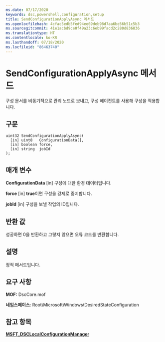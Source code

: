 ```yaml
---
ms.date: 07/17/2020
keywords: dsc,powershell,configuration,setup
title: SendConfigurationApplyAsync 메서드
ms.openlocfilehash: 4cfac5edb5fed94ee69deb98d7aa6be56b51c5b3
ms.sourcegitcommit: 41e1acbd9ce0f49a23c6eb99facd2c280d836836
ms.translationtype: HT
ms.contentlocale: ko-KR
ms.lasthandoff: 07/18/2020
ms.locfileid: "86463740"
---
```

# <a name="sendconfigurationapplyasync-method"></a>SendConfigurationApplyAsync 메서드

구성 문서를 비동기적으로 관리 노드로 보내고, 구성 에이전트를 사용해 구성을 적용합니다.

## <a name="syntax"></a>구문

```mof
uint32 SendConfigurationApplyAsync(
  [in] uint8   ConfigurationData[],
  [in] boolean force,
  [in] string  jobId
);
```

## <a name="parameters"></a>매개 변수

**ConfigurationData** \[in\] 구성에 대한 환경 데이터입니다.

**force** \[in\] **true**이면 구성을 강제로 중지합니다.

**jobId** \[in\] 구성을 보낼 작업의 ID입니다.

## <a name="return-value"></a>반환 값

성공하면 0을 반환하고 그렇지 않으면 오류 코드를 반환합니다.

## <a name="remarks"></a>설명

정적 메서드입니다.

## <a name="requirements"></a>요구 사항

**MOF:** DscCore.mof

**네임스페이스**: Root\Microsoft\Windows\DesiredStateConfiguration

## <a name="see-also"></a>참고 항목

[**MSFT_DSCLocalConfigurationManager**](msft-dsclocalconfigurationmanager.md)
